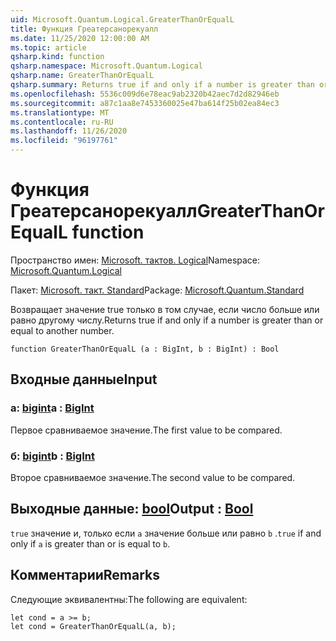 ```yaml
---
uid: Microsoft.Quantum.Logical.GreaterThanOrEqualL
title: Функция Греатерсанорекуалл
ms.date: 11/25/2020 12:00:00 AM
ms.topic: article
qsharp.kind: function
qsharp.namespace: Microsoft.Quantum.Logical
qsharp.name: GreaterThanOrEqualL
qsharp.summary: Returns true if and only if a number is greater than or equal to another number.
ms.openlocfilehash: 5536c009d6e78eac9ab2320b42aec7d2d82946eb
ms.sourcegitcommit: a87c1aa8e7453360025e47ba614f25b02ea84ec3
ms.translationtype: MT
ms.contentlocale: ru-RU
ms.lasthandoff: 11/26/2020
ms.locfileid: "96197761"
---
```

# <a name="greaterthanorequall-function"></a><span data-ttu-id="a5a82-102">Функция Греатерсанорекуалл</span><span class="sxs-lookup"><span data-stu-id="a5a82-102">GreaterThanOrEqualL function</span></span>

<span data-ttu-id="a5a82-103">Пространство имен: [Microsoft. тактов. Logical](xref:Microsoft.Quantum.Logical)</span><span class="sxs-lookup"><span data-stu-id="a5a82-103">Namespace: [Microsoft.Quantum.Logical](xref:Microsoft.Quantum.Logical)</span></span>

<span data-ttu-id="a5a82-104">Пакет: [Microsoft. такт. Standard](https://nuget.org/packages/Microsoft.Quantum.Standard)</span><span class="sxs-lookup"><span data-stu-id="a5a82-104">Package: [Microsoft.Quantum.Standard](https://nuget.org/packages/Microsoft.Quantum.Standard)</span></span>


<span data-ttu-id="a5a82-105">Возвращает значение true только в том случае, если число больше или равно другому числу.</span><span class="sxs-lookup"><span data-stu-id="a5a82-105">Returns true if and only if a number is greater than or equal to another number.</span></span>

```qsharp
function GreaterThanOrEqualL (a : BigInt, b : BigInt) : Bool
```


## <a name="input"></a><span data-ttu-id="a5a82-106">Входные данные</span><span class="sxs-lookup"><span data-stu-id="a5a82-106">Input</span></span>

### <a name="a--bigint"></a><span data-ttu-id="a5a82-107">a: [bigint](xref:microsoft.quantum.lang-ref.bigint)</span><span class="sxs-lookup"><span data-stu-id="a5a82-107">a : [BigInt](xref:microsoft.quantum.lang-ref.bigint)</span></span>

<span data-ttu-id="a5a82-108">Первое сравниваемое значение.</span><span class="sxs-lookup"><span data-stu-id="a5a82-108">The first value to be compared.</span></span>


### <a name="b--bigint"></a><span data-ttu-id="a5a82-109">б: [bigint](xref:microsoft.quantum.lang-ref.bigint)</span><span class="sxs-lookup"><span data-stu-id="a5a82-109">b : [BigInt](xref:microsoft.quantum.lang-ref.bigint)</span></span>

<span data-ttu-id="a5a82-110">Второе сравниваемое значение.</span><span class="sxs-lookup"><span data-stu-id="a5a82-110">The second value to be compared.</span></span>



## <a name="output--bool"></a><span data-ttu-id="a5a82-111">Выходные данные: [bool](xref:microsoft.quantum.lang-ref.bool)</span><span class="sxs-lookup"><span data-stu-id="a5a82-111">Output : [Bool](xref:microsoft.quantum.lang-ref.bool)</span></span>

<span data-ttu-id="a5a82-112">`true` значение и, только если `a` значение больше или равно `b` .</span><span class="sxs-lookup"><span data-stu-id="a5a82-112">`true` if and only if `a` is greater than or is equal to `b`.</span></span>

## <a name="remarks"></a><span data-ttu-id="a5a82-113">Комментарии</span><span class="sxs-lookup"><span data-stu-id="a5a82-113">Remarks</span></span>

<span data-ttu-id="a5a82-114">Следующие эквивалентны:</span><span class="sxs-lookup"><span data-stu-id="a5a82-114">The following are equivalent:</span></span>

```Q#
let cond = a >= b;
let cond = GreaterThanOrEqualL(a, b);
```